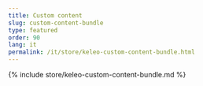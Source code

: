 ```yaml
---
title: Custom content
slug: custom-content-bundle
type: featured
order: 90
lang: it
permalink: /it/store/keleo-custom-content-bundle.html
---
```


{% include store/keleo-custom-content-bundle.md %}
